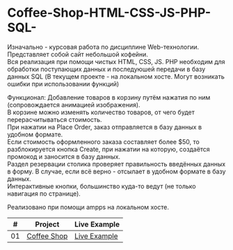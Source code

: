 # Coffee-Shop-HTML-CSS-JS-PHP-SQL-
Изначально - курсовая работа по дисциплине Web-технологии. Представляет собой сайт небольшой кофейни.  
Вся реализация при помощи чистых HTML, CSS, JS. PHP необходим для обработки поступающих данных и последуюшей передачи в базу данных SQL (В текущем проекте - на локальном хосте. Могут возникать ошибки при использовании функций)

Функционал: 
Добавление товаров в корзину путём нажатия по ним (сопровождается анимацией изображения).  
В корзине можно изменять количество товаров, от чего будет перерасчитываться стоимость.  
При нажатии на Place Order, заказ отправляется в базу данных в удобном формате.  
Если стоимость оформленного заказа составляет более $50, то разблокируется кнопка Create, при нажатии на которую, создаётся промокод и заносится в базу данных.  
Раздел резервации столика проверяет правильность введённых данных в форму. В случае, если всё верно - отсылает в удобном формате в базу данных.  
Интерактивные кнопки, большинство куда-то ведут (не только навигация по странице).  

Реализовано при помощи ampps на локальном хосте.

|  #  | Project                                                                                                                     | Live Example                                                                         |
| :-: | --------------------------------------------------------------------------------------------------------------------------- | --------------------------------------------------------------------------------- |
| 01  | [Coffee Shop](https://github.com/Ready2BOOM/Coffee-Shop-HTML-CSS-JS-PHP-SQL-)                             | [Live Example](https://ready2boom.github.io/Coffee-Shop-HTML-CSS-JS-PHP-SQL-/)               |
